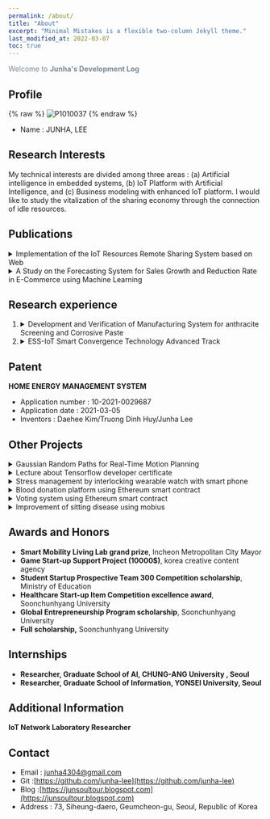 ```yaml
---
permalink: /about/
title: "About"
excerpt: "Minimal Mistakes is a flexible two-column Jekyll theme."
last_modified_at: 2022-03-07
toc: true
---
```

<span style="color:lightslategray"> Welcome to **Junha's Development Log** </span>



## Profile
{% raw %} ![P1010037](../assets/images/about/P1010037.PNG) {% endraw %}

* Name : JUNHA, LEE

## Research Interests
My technical interests are divided among three areas : (a) Artificial intelligence in
embedded systems, (b) IoT Platform with Artificial Intelligence, and (c) Business
modeling with enhanced IoT platform. I would like to study the vitalization of the
sharing economy through the connection of idle resources.

## Publications

<details> 
<summary>Implementation of the IoT Resources Remote Sharing System based on Web</summary>
<div markdown="1">
<br/>KICS Summer General Academic Conference. p1262-p1263<br/>
A U G U S T 2 0 2 0
    
</div>
</details>



<details> <summary>A Study on the Forecasting System for Sales Growth and Reduction Rate in E-Commerce using Machine Learning</summary>
<div markdown="1">
<br/>KICS Summer General Academic Conference. P1264-p1265<br/>
A U G U S T 2 0 2 0
    
</div>
</details>

## Research experience



1. <details> <summary>Development and Verification of Manufacturing System for anthracite Screening and Corrosive Paste</summary>
    <div markdown="1">
    <br/>J U LY 2 0 2 0 — F E B R U A R Y 2 0 2 1<br/>
    organization: Ministry of SMEs and Startups<br/>
    Role: research assistant<br/>
    
    - Darkflow with raspberry pi to develop anthracite detection system
    - CRNN to high accuracy object detection
    
    
    ​    
    </div>
    </details>

2. <details> <summary>ESS-IoT Smart Convergence Technology Advanced Track</summary>
    <div markdown="1">
    
    <br/>M A R C H 2 0 2 0 — M A R C H 2 0 2 1<br/>
    organization: Korea Energy Technology Evaluation and Planning<br/>
    Role: research assistant<br/>
    
      - Imitation learning by HVAC to develop ESS-IoT system
      - RNN to forecast optimal Energy Consumption
      - DDPG to effective ESS-IoT system
    
    </div>
    </details>   

## Patent

**HOME ENERGY MANAGEMENT SYSTEM**

- Application number : 10-2021-0029687
- Application date : 2021-03-05
- Inventors : Daehee Kim/Truong Dinh Huy/Junha Lee

## Other Projects

<details> <summary>Gaussian Random Paths for Real-Time Motion Planning</summary>
<div markdown="1">

<br/>N O V E M B E R 2 0 2 1 —  J A N U A R Y 2 0 2 2<br/>
Gausian process, Pykin

</div>
</details>    

<details> 
<summary>Lecture about Tensorflow developer certificate</summary>
<div markdown="1">

<br/> M A R C H 2 0 2 1 —  N O V E M B E R 2 0 2 1<br/>
Tensorflow, keras

</div>
</details>    

<details> 
<summary>Stress management by interlocking wearable watch with smart phone</summary>
<div markdown="1">

<br/>M A R C H 2 0 1 9 — M A R C H 2 0 2 1<br/>
Design Thinking , Business Modeling, Adobe XD, Android application developing, Tizen application developing

</div>
</details>    



<details> 
<summary>Blood donation platform using Ethereum smart contract</summary>
<div markdown="1">

<br/>J U LY 2 0 2 0 — A U G U S T 2 0 2 0<br/>
Node.js, flask

</div>
</details>    





<details> 
<summary>Voting system using Ethereum smart contract</summary>
<div markdown="1">

<br/> J U LY 2 0 1 9 — A U G U S T 2 0 1 9<br/> Block chain, Solidity

</div>
</details>    





<details> 
<summary>Improvement of sitting disease using mobius</summary>
<div markdown="1">

<br/> M A R C H 2 0 1 9 — MAY 2 0 1 9<br/> oneM2M IoT Server Platform

</div>
</details>    




## Awards and Honors

- **Smart Mobility Living Lab grand prize**,
  Incheon Metropolitan City Mayor
- **Game Start-up Support Project (10000$)**,
  korea creative content agency
- **Student Startup Prospective Team 300 Competition scholarship**,
  Ministry of Education
- **Healthcare Start-up Item Competition excellence award**,
  Soonchunhyang University
- **Global Entrepreneurship Program scholarship**, Soonchunhyang University
- **Full scholarship,** Soonchunhyang University

## Internships

- **Researcher, Graduate School of AI, CHUNG-ANG University , Seoul**
- **Researcher, Graduate School of Information, YONSEI University, Seoul**

## Additional Information

**IoT Network Laboratory Researcher**<br/>

## Contact

* Email : junha4304@gmail.com<br/>
* Git :[https://github.com/junha-lee](https://github.com/junha-lee)<br/>
* Blog :[https://junsoultour.blogspot.com](https://junsoultour.blogspot.com)<br/>
* Address : 73, Siheung-daero, Geumcheon-gu, Seoul, Republic of Korea<br/>

